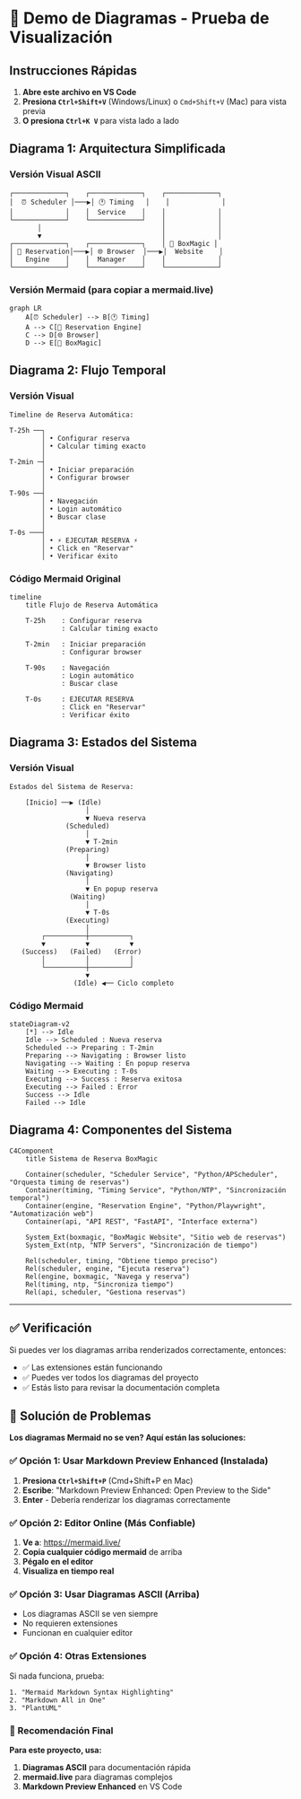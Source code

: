 # 🧪 Demo de Diagramas - Prueba de Visualización

## Instrucciones Rápidas

1. **Abre este archivo en VS Code**
2. **Presiona `Ctrl+Shift+V`** (Windows/Linux) o `Cmd+Shift+V` (Mac) para vista previa
3. **O presiona `Ctrl+K V`** para vista lado a lado

## Diagrama 1: Arquitectura Simplificada

### Versión Visual ASCII
```
┌─────────────┐    ┌─────────────┐    ┌─────────────┐
│  ⏰ Scheduler │───▶│ 🕐 Timing   │    │             │
│             │    │  Service    │    │             │
└─────────────┘    └─────────────┘    │             │
       │                              │             │
       ▼                              │             │
┌─────────────┐    ┌─────────────┐    │ 📱 BoxMagic │
│ 🤖 Reservation│───▶│ 🌐 Browser  │───▶│  Website    │
│   Engine    │    │  Manager    │    │             │
└─────────────┘    └─────────────┘    └─────────────┘
```

### Versión Mermaid (para copiar a mermaid.live)
```mermaid
graph LR
    A[⏰ Scheduler] --> B[🕐 Timing]
    A --> C[🤖 Reservation Engine]
    C --> D[🌐 Browser]
    D --> E[📱 BoxMagic]
```

## Diagrama 2: Flujo Temporal

### Versión Visual
```
Timeline de Reserva Automática:

T-25h ──┐
        │ • Configurar reserva
        │ • Calcular timing exacto
        │
T-2min ─┤
        │ • Iniciar preparación  
        │ • Configurar browser
        │
T-90s ──┤
        │ • Navegación
        │ • Login automático
        │ • Buscar clase
        │
T-0s ───┤
        │ • ⚡ EJECUTAR RESERVA ⚡
        │ • Click en "Reservar"
        │ • Verificar éxito
```

### Código Mermaid Original
```mermaid
timeline
    title Flujo de Reserva Automática
    
    T-25h    : Configurar reserva
             : Calcular timing exacto
    
    T-2min   : Iniciar preparación
             : Configurar browser
    
    T-90s    : Navegación
             : Login automático
             : Buscar clase
    
    T-0s     : EJECUTAR RESERVA
             : Click en "Reservar"
             : Verificar éxito
```

## Diagrama 3: Estados del Sistema

### Versión Visual
```
Estados del Sistema de Reserva:

    [Inicio] ──▶ (Idle)
                   │
                   ▼ Nueva reserva
              (Scheduled)
                   │
                   ▼ T-2min
              (Preparing)
                   │
                   ▼ Browser listo
              (Navigating)
                   │
                   ▼ En popup reserva  
               (Waiting)
                   │
                   ▼ T-0s
              (Executing)
                   │
        ┌──────────┼──────────┐
        ▼          ▼          ▼
   (Success)   (Failed)   (Error)
        │          │          │
        └──────────┼──────────┘
                   ▼
                (Idle) ◀── Ciclo completo
```

### Código Mermaid
```mermaid
stateDiagram-v2
    [*] --> Idle
    Idle --> Scheduled : Nueva reserva
    Scheduled --> Preparing : T-2min
    Preparing --> Navigating : Browser listo
    Navigating --> Waiting : En popup reserva
    Waiting --> Executing : T-0s
    Executing --> Success : Reserva exitosa
    Executing --> Failed : Error
    Success --> Idle
    Failed --> Idle
```

## Diagrama 4: Componentes del Sistema

```mermaid
C4Component
    title Sistema de Reserva BoxMagic
    
    Container(scheduler, "Scheduler Service", "Python/APScheduler", "Orquesta timing de reservas")
    Container(timing, "Timing Service", "Python/NTP", "Sincronización temporal")
    Container(engine, "Reservation Engine", "Python/Playwright", "Automatización web")
    Container(api, "API REST", "FastAPI", "Interface externa")
    
    System_Ext(boxmagic, "BoxMagic Website", "Sitio web de reservas")
    System_Ext(ntp, "NTP Servers", "Sincronización de tiempo")
    
    Rel(scheduler, timing, "Obtiene tiempo preciso")
    Rel(scheduler, engine, "Ejecuta reserva")
    Rel(engine, boxmagic, "Navega y reserva")
    Rel(timing, ntp, "Sincroniza tiempo")
    Rel(api, scheduler, "Gestiona reservas")
```

---

## ✅ Verificación

Si puedes ver los diagramas arriba renderizados correctamente, entonces:

- ✅ Las extensiones están funcionando
- ✅ Puedes ver todos los diagramas del proyecto
- ✅ Estás listo para revisar la documentación completa

## 🔧 Solución de Problemas

**Los diagramas Mermaid no se ven? Aquí están las soluciones:**

### ✅ Opción 1: Usar Markdown Preview Enhanced (Instalada)
1. **Presiona `Ctrl+Shift+P`** (Cmd+Shift+P en Mac)
2. **Escribe**: "Markdown Preview Enhanced: Open Preview to the Side"
3. **Enter** - Debería renderizar los diagramas correctamente

### ✅ Opción 2: Editor Online (Más Confiable)
1. **Ve a**: https://mermaid.live/
2. **Copia cualquier código mermaid** de arriba
3. **Pégalo en el editor**
4. **Visualiza en tiempo real**

### ✅ Opción 3: Usar Diagramas ASCII (Arriba)
- Los diagramas ASCII se ven siempre
- No requieren extensiones
- Funcionan en cualquier editor

### ✅ Opción 4: Otras Extensiones
Si nada funciona, prueba:
```
1. "Mermaid Markdown Syntax Highlighting"
2. "Markdown All in One" 
3. "PlantUML"
```

### 🎯 Recomendación Final
**Para este proyecto, usa:**
1. **Diagramas ASCII** para documentación rápida
2. **mermaid.live** para diagramas complejos
3. **Markdown Preview Enhanced** en VS Code
